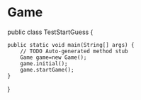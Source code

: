 # Game
public class TestStartGuess {

	public static void main(String[] args) {
		// TODO Auto-generated method stub
		Game game=new Game();
		game.initial();
		game.startGame();
	}

}
